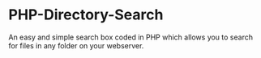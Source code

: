# PHP-Directory-Search
An easy and simple search box coded in PHP which allows you to search for files in any folder on your webserver.
